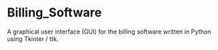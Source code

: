 # Billing_Software  

 A graphical user interface (GUI) for the billing software written in Python using Tkinter / ttk.
